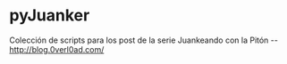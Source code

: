 pyJuanker
======
Colección de scripts para los post de la serie Juankeando con la Pitón -- http://blog.0verl0ad.com/
